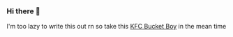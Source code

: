 ### Hi there 👋

I'm too lazy to write this out rn so take this
[KFC Bucket Boy](https://bucketbot.dev) in the mean time
